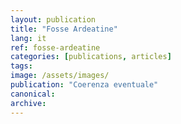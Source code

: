 ```yaml
---
layout: publication
title: "Fosse Ardeatine"
lang: it
ref: fosse-ardeatine
categories: [publications, articles]
tags:
image: /assets/images/
publication: "Coerenza eventuale"
canonical:
archive:
---
```

